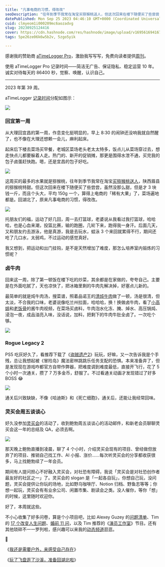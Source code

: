 ```yaml
---
title: "凡事电商的习惯，得改改"
seoDescription: "往年到季节我常在淘宝买猕猴桃送人，但这次回来在楼下随便买了些尝尝，虽然没那么甜，但才 3 块钱一斤，而且个头大，平均 150g 一个，算得上电商的「稀有大果」了，菜场遍地都是。"
datePublished: Mon Sep 25 2023 04:46:10 GMT+0000 (Coordinated Universal Time)
cuid: clmyeom1i000209mc6aozadvg
slug: 20230925124416
cover: https://cdn.hashnode.com/res/hashnode/image/upload/v1695616941674/b1f73832-fefa-4fce-927b-7326767a6b8e.png
tags: 5pe26ze06k6w5b2v, 5zgo5yik

---
```


感谢我的赞助商 [aTimeLogger Pro](https://atimelogger.pro/)，激励我写写写，免费向读者提供[周刊](https://mp.weixin.qq.com/mp/appmsgalbum?__biz=MzI3MzU5MDA1OQ==&action=getalbum&album_id=2675015646262542337#wechat_redirect)。

使用 aTimeLogger Pro 记录时间——简洁无广告、保证隐私、稳定运营 10 年。诚实对待每天的 86400 秒，觉察、唤醒，认识自己。

---

2023 年第 39 周。

aTimeLogger [记录时间](https://mp.weixin.qq.com/s/iufaGiryP9kOomakbNpdOg)分配如图示：

![](url)

### 回宜第一周

从大理回宜昌的第一周，作息变化挺明显的，早上 8:30 的闹钟还没响我就自然醒了，也不像在大理还想赖一会儿，麻利起床。

起床后下楼去菜场买早餐，老城区菜场老头老太太特多，饭点儿从菜场穿过去，想走快点儿都要躲着人走。热门的、新开的促销摊，那更是围得水泄不通，买完我的包子卤蛋赶快跑。嗯，还是宜昌的包子好吃。

![](url)

这周买的最多的水果就是猕猴桃，往年到季节我常在淘宝[买猕猴桃送人](https://mp.weixin.qq.com/s/0NiQTUu5RifHCVlTKsuggg)，陕西眉县的猕猴桃特甜。但这次回来在楼下随便买了些尝尝，虽然没那么甜，但是才 3 块钱一斤，而且个头大，平均 150g 一个，算得上电商的「稀有大果」了，菜场遍地都是。回湖北了，原来凡事电商的习惯，得改改。

![](url)

托朋友们的福，运动了好几回，周一去打篮球，老婆说从我看过我打篮球，哈哈哈，也是心血来潮，投篮比赛，输的跑圈，几轮下来，跑得我一身汗。后面几天，又和朋友约去游泳，他是真游，我是去玩水，蛙泳 3 个来回就累得不行，期间还呛了几口水，太弱鸡，不过运动的感觉真好。

我又想到，把运动和出门挂钩，是不是天然增加了难度，那怎么培养室内锻炼的习惯呢？

### 卤牛肉

回来这一周，除了第一顿饭在楼下吃的炒菜，其余都是在家做的，夸夸自己。主要是在外面吃腻了，天也凉快了，把冰箱里剩的牛肉先解决掉，好塞点儿新的。

最简单的就是炖牛肉汤，搜菜谱，照着品诺王的[清炖牛肉](https://www.bilibili.com/video/BV1CL4y1n76E)做了一顿，汤是很清，但太淡，不合我的口味，老婆说像吃兰州拉面，哈哈哈，换！换做卤牛肉，看了[小高姐](https://www.bilibili.com/video/BV1VW41147Fh)和[老饭骨](https://www.bilibili.com/video/BV1wK411g7uE)的酱牛肉视频，在菜场买卤料，牛肉泡水化冻、腌、焯水、高压锅炖、浸泡一夜，成品油亮入味，没话说，加料，把剩下的牛肉牛肚全卤了。一次吃个够。

![](url)

### Rogue Legacy 2

PS5 吃灰好久了，看推荐下载了《[盗贼遗产2](https://store.steampowered.com/app/1253920/Rogue_Legacy_2/?l=schinese)》玩玩，好嘛，又一次告诉我是个手残，总让我想起被《冒险岛》魔法密林跳跳乐任务支配的恐惧。本来准备弃了，但是发现现在游戏咋都官方自带作弊器，把难度调到难度最低，直接开飞行，花了 5 个小时一次通关，攒了 7 万多金币，舒服了。不过看通关动画才发现错过了好多 BOSS 😂

![](url)

通关后兴致缺缺，不像《哈迪斯》和《死亡细胞》，通关后，还能让我经常回味。

### 灵买会周五谈谈心

好久没参加[灵买会](https://club.q24.io/)的活动了，收到鲍勃周五谈谈心的活动邮件，和新老会员聊聊灵买会这一年的总结及 QA，必须去啊。

![](url)

那天晚上鲍勃直播到凌晨，聊了 4 个小时，介绍灵买会现有的项目、曾经做但放弃了的项目、推销自己找工作、AI 小报、涨价……每次听灵买会的分享都收获很多，马上找鲍勃续了一年会员。

期间有人提问担心不好融入灵买会，对社恐有障碍，我说「灵买会是对社恐创作者最友好的社区之一」了。灵买会的 slogan 是「一起各自玩」，你想自己玩，没问题，灵买会提供让你玩的场地，比如野乌咖啡厅、Notion 归档、野鱼志等等；你想一起玩，灵买会有有业余公司、闲置市集、剧读会之类。没人催你，等你「想」的时候，这里随时欢迎你。

好了，本周就这些。

不小心收集了好多问卷，算是个小项目吧，比如 Alexey Guzey 的[问题清单](https://guzey.com/questions/)、Tim 的 [17 个改变人生问题](https://tim.blog/wp-content/uploads/2020/01/17-Questions-That-Changed-My-Life.pdf)、[婚前 11 问](https://mp.weixin.qq.com/s/QpRJGrgbvVAr5d7-VP3RgA)，以及 Tim 推荐的《[演员工作室](https://search.douban.com/movie/subject_search?search_text=%E6%BC%94%E5%91%98%E5%B7%A5%E4%BD%9C%E5%AE%A4&cat=1002)》节目。还有其他琐碎不一一罗列啦，感兴趣可以来我的[动态频道](https://mp.weixin.qq.com/s/A_yK10ktL8Nl7RzsnGwzEg)逛逛。

🔗

《[我还是需要户外，来感受自己存在](http://mp.weixin.qq.com/s?__biz=MzI3MzU5MDA1OQ==&mid=2247488101&idx=1&sn=6b8818c94d2713f026aa2ded1990360c&chksm=eb21a021dc5629378ad501fefe1df6387f341227bb668b98f59bc9973e392c7ecd340f098be7&scene=21#wechat_redirect)》

《[玩了飞盘逛了沙溪，准备回湖北啦](http://mp.weixin.qq.com/s?__biz=MzI3MzU5MDA1OQ==&mid=2247488092&idx=1&sn=49ac8ddf06a45a8239902338f10b6795&chksm=eb21a018dc56290e55b3e02a1e0b8506f8a339d592aa33945b4395682fd65b5c0da5d418d3fc&scene=21#wechat_redirect)》
